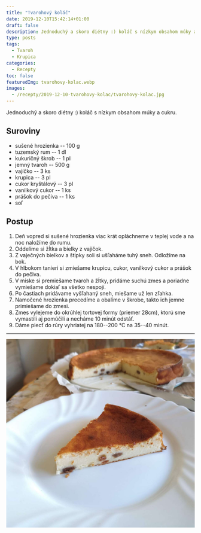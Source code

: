 ```yaml
---
title: "Tvarohový koláč"
date: 2019-12-10T15:42:14+01:00
draft: false
description: Jednoduchý a skoro diétny :) koláč s nízkym obsahom múky a cukru.
type: posts
tags:
  - Tvaroh
  - Krupica
categories:
  - Recepty
toc: false
featuredImg: tvarohovy-kolac.webp
images:
  - /recepty/2019-12-10-tvarohovy-kolac/tvarohovy-kolac.jpg
---
```


Jednoduchý a skoro diétny :) koláč s nízkym obsahom múky a cukru.

## Suroviny

- sušené hrozienka -- 100 g
- tuzemský rum -- 1 dl
- kukuričný škrob -- 1 pl
- jemný tvaroh -- 500 g
- vajíčko -- 3 ks
- krupica -- 3 pl
- cukor kryštálový -- 3 pl
- vanilkový cukor -- 1 ks
- prášok do pečiva -- 1 ks
- soľ

## Postup

1. Deň vopred si sušené hrozienka viac krát opláchneme v teplej vode a na noc naložíme do rumu.
2. Oddelíme si žĺtka a bielky z vajíčok.
3. Z vaječných bielkov a štipky soli si ušľaháme tuhý sneh. Odložíme na bok.
4. V hlbokom tanieri si zmiešame krupicu, cukor, vanilkový cukor a prášok do pečiva.
5. V miske si premiešame tvaroh a žĺtky, pridáme suchú zmes a poriadne vymiešame dokiaľ sa všetko nespojí.
6. Po častiach pridávame vyšľahaný sneh, miešame už len zľahka.
7. Namočené hrozienka precedíme a obalíme v škrobe, takto ich jemne primiešame do zmesi.
8. Zmes vylejeme do okrúhlej tortovej formy (priemer 28cm), ktorú sme vymastili aj pomúčili a necháme 10 minút odstáť.
9. Dáme piecť do rúry vyhriatej na 180--200 °C na 35--40 minút.

---

![Tvarohový koláč](tvarohovy-kolac.jpg "Tvarohový koláč (autor: zwieratko, 2021)")
